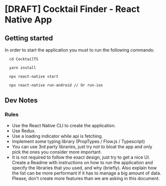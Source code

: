 # [DRAFT] Cocktail Finder - React Native App

## Getting started
In order to start the application you must to run the following commands:

```
  cd CocktailTS

  yarn install

  npx react-native start

  npx react-native run-android // Or run-ios
```


##  Dev Notes
### Rules

- Use the React Native CLI to create the application.
- Use Redux.
- Use a loading indicator while api is fetching.
- Implement some typing library (PropTypes / Flow.js / Typescript)
- You can use 3rd party libraries, just try not to bloat the app and only pick the ones you consider more important.
- It is not required to follow the exact design, just try to get a nice UI.
Create a Readme with instructions on how to run the application and specify the libraries that you used, and why (briefly). Also explain how the list can be more performant if it has to manage a big amount of data.
Please, don’t create more features than we are asking in this document.



